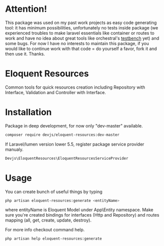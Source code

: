 # Attention!
This package was used on my past work projects as easy code generating tool: it has minimum possibilities, unfortunately no tests inside package (we experienced troubles to make laravel essentials like container or routes to work and have no idea about great tools like orchestral's [testbench](https://github.com/orchestral/testbench) yet) and some bugs. For now I have no interests to maintain this package, if you would like to continue work with that code = do yourself a favor, fork it and then use it. Thanks.

# Eloquent Resources

Common tools for quick resources creation including Repository with Interface, Validation and Controller with Interface.

# Installation
Package in deep development, for now only "dev-master" available.
```bash
composer require devjs/eloquent-resources:dev-master
```

If Laravel/lumen version lower 5.5, register package service provider manualy.
```bash
Devjs\EloquentResources\EloquentResourcesServiceProvider
```

# Usage
You can create bunch of useful things by typing
```bash
php artisan eloquent-resources:generate <entityName>
```
where entityName is Eloquent Model under App\Entity namespace. Make sure you're created bindings for interfaces (Http and Repository) and routes mapping (all, get, create, update, destroy).

For more info checkout command help.

```bash
php artisan help eloquent-resources:generate
```
